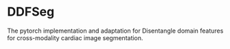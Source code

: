 # DDFSeg

The pytorch implementation and adaptation for Disentangle domain features for cross-modality cardiac image segmentation.